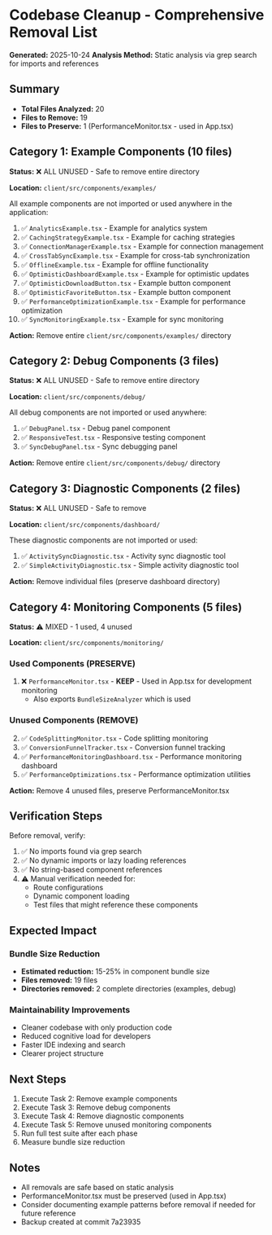 # Codebase Cleanup - Comprehensive Removal List

**Generated:** 2025-10-24
**Analysis Method:** Static analysis via grep search for imports and references

## Summary

- **Total Files Analyzed:** 20
- **Files to Remove:** 19
- **Files to Preserve:** 1 (PerformanceMonitor.tsx - used in App.tsx)

## Category 1: Example Components (10 files)

**Status:** ❌ ALL UNUSED - Safe to remove entire directory

**Location:** `client/src/components/examples/`

All example components are not imported or used anywhere in the application:

1. ✅ `AnalyticsExample.tsx` - Example for analytics system
2. ✅ `CachingStrategyExample.tsx` - Example for caching strategies
3. ✅ `ConnectionManagerExample.tsx` - Example for connection management
4. ✅ `CrossTabSyncExample.tsx` - Example for cross-tab synchronization
5. ✅ `OfflineExample.tsx` - Example for offline functionality
6. ✅ `OptimisticDashboardExample.tsx` - Example for optimistic updates
7. ✅ `OptimisticDownloadButton.tsx` - Example button component
8. ✅ `OptimisticFavoriteButton.tsx` - Example button component
9. ✅ `PerformanceOptimizationExample.tsx` - Example for performance optimization
10. ✅ `SyncMonitoringExample.tsx` - Example for sync monitoring

**Action:** Remove entire `client/src/components/examples/` directory

## Category 2: Debug Components (3 files)

**Status:** ❌ ALL UNUSED - Safe to remove entire directory

**Location:** `client/src/components/debug/`

All debug components are not imported or used anywhere:

1. ✅ `DebugPanel.tsx` - Debug panel component
2. ✅ `ResponsiveTest.tsx` - Responsive testing component
3. ✅ `SyncDebugPanel.tsx` - Sync debugging panel

**Action:** Remove entire `client/src/components/debug/` directory

## Category 3: Diagnostic Components (2 files)

**Status:** ❌ ALL UNUSED - Safe to remove

**Location:** `client/src/components/dashboard/`

These diagnostic components are not imported or used:

1. ✅ `ActivitySyncDiagnostic.tsx` - Activity sync diagnostic tool
2. ✅ `SimpleActivityDiagnostic.tsx` - Simple activity diagnostic tool

**Action:** Remove individual files (preserve dashboard directory)

## Category 4: Monitoring Components (5 files)

**Status:** ⚠️ MIXED - 1 used, 4 unused

**Location:** `client/src/components/monitoring/`

### Used Components (PRESERVE)

1. ❌ `PerformanceMonitor.tsx` - **KEEP** - Used in App.tsx for development monitoring
   - Also exports `BundleSizeAnalyzer` which is used

### Unused Components (REMOVE)

2. ✅ `CodeSplittingMonitor.tsx` - Code splitting monitoring
3. ✅ `ConversionFunnelTracker.tsx` - Conversion funnel tracking
4. ✅ `PerformanceMonitoringDashboard.tsx` - Performance monitoring dashboard
5. ✅ `PerformanceOptimizations.tsx` - Performance optimization utilities

**Action:** Remove 4 unused files, preserve PerformanceMonitor.tsx

## Verification Steps

Before removal, verify:

1. ✅ No imports found via grep search
2. ✅ No dynamic imports or lazy loading references
3. ✅ No string-based component references
4. ⚠️ Manual verification needed for:
   - Route configurations
   - Dynamic component loading
   - Test files that might reference these components

## Expected Impact

### Bundle Size Reduction

- **Estimated reduction:** 15-25% in component bundle size
- **Files removed:** 19 files
- **Directories removed:** 2 complete directories (examples, debug)

### Maintainability Improvements

- Cleaner codebase with only production code
- Reduced cognitive load for developers
- Faster IDE indexing and search
- Clearer project structure

## Next Steps

1. Execute Task 2: Remove example components
2. Execute Task 3: Remove debug components
3. Execute Task 4: Remove diagnostic components
4. Execute Task 5: Remove unused monitoring components
5. Run full test suite after each phase
6. Measure bundle size reduction

## Notes

- All removals are safe based on static analysis
- PerformanceMonitor.tsx must be preserved (used in App.tsx)
- Consider documenting example patterns before removal if needed for future reference
- Backup created at commit 7a23935
